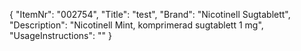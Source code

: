 {
  "ItemNr": "002754",
  "Title": "test",
  "Brand": "Nicotinell Sugtablett",
  "Description": "Nicotinell Mint, komprimerad sugtablett 1 mg",
  "UsageInstructions": ""
}